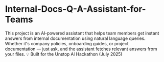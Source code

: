 # Internal-Docs-Q-A-Assistant-for-Teams
This project is an AI-powered assistant that helps team members get instant answers from internal documentation using natural language queries. Whether it's company policies, onboarding guides, or project documentation — just ask, and the assistant fetches relevant answers from your files.  💡 Built for the Unstop AI Hackathon (July 2025) 
